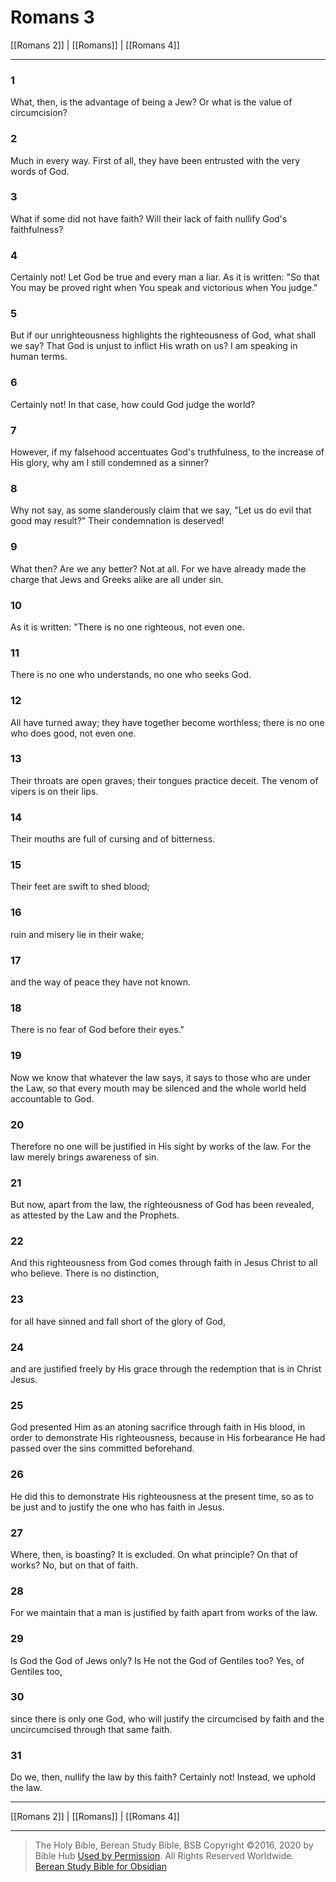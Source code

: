 # Romans 3

[[Romans 2]] | [[Romans]] | [[Romans 4]]

---

### 1
What, then, is the advantage of being a Jew? Or what is the value of circumcision?

### 2
Much in every way. First of all, they have been entrusted with the very words of God.

### 3
What if some did not have faith? Will their lack of faith nullify God's faithfulness?

### 4
Certainly not! Let God be true and every man a liar. As it is written: "So that You may be proved right when You speak and victorious when You judge."

### 5
But if our unrighteousness highlights the righteousness of God, what shall we say? That God is unjust to inflict His wrath on us? I am speaking in human terms.

### 6
Certainly not! In that case, how could God judge the world?

### 7
However, if my falsehood accentuates God's truthfulness, to the increase of His glory, why am I still condemned as a sinner?

### 8
Why not say, as some slanderously claim that we say, "Let us do evil that good may result?" Their condemnation is deserved!

### 9
What then? Are we any better? Not at all. For we have already made the charge that Jews and Greeks alike are all under sin.

### 10
As it is written: "There is no one righteous, not even one.

### 11
There is no one who understands, no one who seeks God.

### 12
All have turned away; they have together become worthless; there is no one who does good, not even one.

### 13
Their throats are open graves; their tongues practice deceit. The venom of vipers is on their lips.

### 14
Their mouths are full of cursing and of bitterness.

### 15
Their feet are swift to shed blood;

### 16
ruin and misery lie in their wake;

### 17
and the way of peace they have not known.

### 18
There is no fear of God before their eyes."

### 19
Now we know that whatever the law says, it says to those who are under the Law, so that every mouth may be silenced and the whole world held accountable to God.

### 20
Therefore no one will be justified in His sight by works of the law. For the law merely brings awareness of sin.

### 21
But now, apart from the law, the righteousness of God has been revealed, as attested by the Law and the Prophets.

### 22
And this righteousness from God comes through faith in Jesus Christ to all who believe. There is no distinction,

### 23
for all have sinned and fall short of the glory of God,

### 24
and are justified freely by His grace through the redemption that is in Christ Jesus.

### 25
God presented Him as an atoning sacrifice through faith in His blood, in order to demonstrate His righteousness, because in His forbearance He had passed over the sins committed beforehand.

### 26
He did this to demonstrate His righteousness at the present time, so as to be just and to justify the one who has faith in Jesus.

### 27
Where, then, is boasting? It is excluded. On what principle? On that of works? No, but on that of faith.

### 28
For we maintain that a man is justified by faith apart from works of the law.

### 29
Is God the God of Jews only? Is He not the God of Gentiles too? Yes, of Gentiles too,

### 30
since there is only one God, who will justify the circumcised by faith and the uncircumcised through that same faith.

### 31
Do we, then, nullify the law by this faith? Certainly not! Instead, we uphold the law.

---

[[Romans 2]] | [[Romans]] | [[Romans 4]]

---

> The Holy Bible, Berean Study Bible, BSB
> Copyright &copy;2016, 2020 by Bible Hub
> [Used by Permission](https://berean.bible/terms.htm). All Rights Reserved Worldwide.
> [Berean Study Bible for Obsidian](https://github.com/gapmiss/berean-study-bible-for-obsidian)

